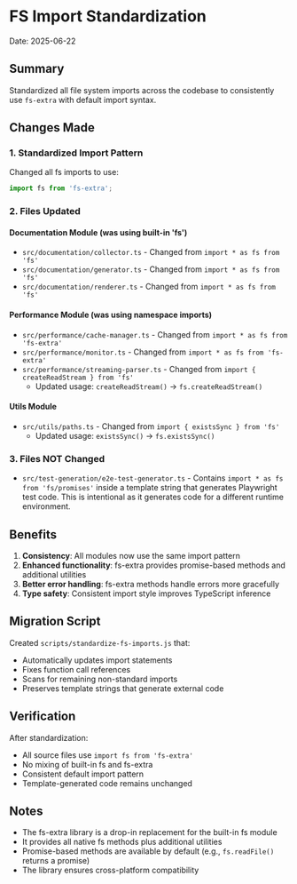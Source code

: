 # FS Import Standardization

Date: 2025-06-22

## Summary
Standardized all file system imports across the codebase to consistently use `fs-extra` with default import syntax.

## Changes Made

### 1. Standardized Import Pattern
Changed all fs imports to use:
```typescript
import fs from 'fs-extra';
```

### 2. Files Updated

#### Documentation Module (was using built-in 'fs')
- `src/documentation/collector.ts` - Changed from `import * as fs from 'fs'`
- `src/documentation/generator.ts` - Changed from `import * as fs from 'fs'`
- `src/documentation/renderer.ts` - Changed from `import * as fs from 'fs'`

#### Performance Module (was using namespace imports)
- `src/performance/cache-manager.ts` - Changed from `import * as fs from 'fs-extra'`
- `src/performance/monitor.ts` - Changed from `import * as fs from 'fs-extra'`
- `src/performance/streaming-parser.ts` - Changed from `import { createReadStream } from 'fs'`
  - Updated usage: `createReadStream()` → `fs.createReadStream()`

#### Utils Module
- `src/utils/paths.ts` - Changed from `import { existsSync } from 'fs'`
  - Updated usage: `existsSync()` → `fs.existsSync()`

### 3. Files NOT Changed
- `src/test-generation/e2e-test-generator.ts` - Contains `import * as fs from 'fs/promises'` inside a template string that generates Playwright test code. This is intentional as it generates code for a different runtime environment.

## Benefits

1. **Consistency**: All modules now use the same import pattern
2. **Enhanced functionality**: fs-extra provides promise-based methods and additional utilities
3. **Better error handling**: fs-extra methods handle errors more gracefully
4. **Type safety**: Consistent import style improves TypeScript inference

## Migration Script

Created `scripts/standardize-fs-imports.js` that:
- Automatically updates import statements
- Fixes function call references
- Scans for remaining non-standard imports
- Preserves template strings that generate external code

## Verification

After standardization:
- All source files use `import fs from 'fs-extra'`
- No mixing of built-in fs and fs-extra
- Consistent default import pattern
- Template-generated code remains unchanged

## Notes

- The fs-extra library is a drop-in replacement for the built-in fs module
- It provides all native fs methods plus additional utilities
- Promise-based methods are available by default (e.g., `fs.readFile()` returns a promise)
- The library ensures cross-platform compatibility